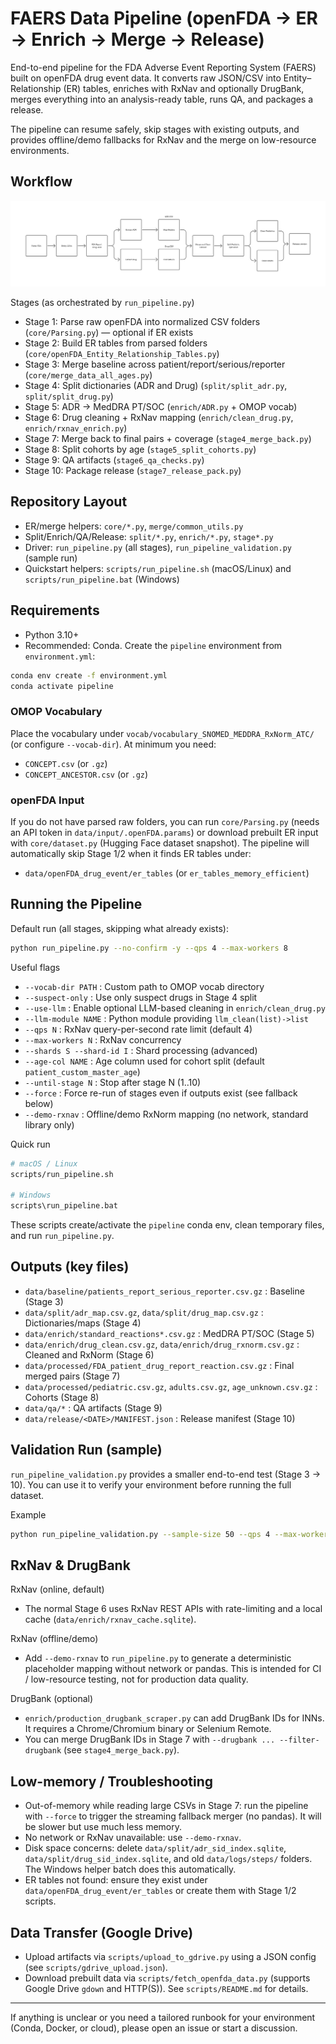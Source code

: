 # FAERS Data Pipeline (openFDA -> ER -> Enrich -> Merge -> Release)

End-to-end pipeline for the FDA Adverse Event Reporting System (FAERS) built on openFDA drug event data. It converts raw JSON/CSV into Entity–Relationship (ER) tables, enriches with RxNav and optionally DrugBank, merges everything into an analysis-ready table, runs QA, and packages a release.

The pipeline can resume safely, skip stages with existing outputs, and provides offline/demo fallbacks for RxNav and the merge on low-resource environments.

## Workflow
![Image](./merge/version_1.1.png)

Stages (as orchestrated by `run_pipeline.py`)
- Stage 1: Parse raw openFDA into normalized CSV folders (`core/Parsing.py`) — optional if ER exists
- Stage 2: Build ER tables from parsed folders (`core/openFDA_Entity_Relationship_Tables.py`)
- Stage 3: Merge baseline across patient/report/serious/reporter (`core/merge_data_all_ages.py`)
- Stage 4: Split dictionaries (ADR and Drug) (`split/split_adr.py`, `split/split_drug.py`)
- Stage 5: ADR -> MedDRA PT/SOC (`enrich/ADR.py` + OMOP vocab)
- Stage 6: Drug cleaning + RxNav mapping (`enrich/clean_drug.py`, `enrich/rxnav_enrich.py`)
- Stage 7: Merge back to final pairs + coverage (`stage4_merge_back.py`)
- Stage 8: Split cohorts by age (`stage5_split_cohorts.py`)
- Stage 9: QA artifacts (`stage6_qa_checks.py`)
- Stage 10: Package release (`stage7_release_pack.py`)

## Repository Layout
- ER/merge helpers: `core/*.py`, `merge/common_utils.py`
- Split/Enrich/QA/Release: `split/*.py`, `enrich/*.py`, `stage*.py`
- Driver: `run_pipeline.py` (all stages), `run_pipeline_validation.py` (sample run)
- Quickstart helpers: `scripts/run_pipeline.sh` (macOS/Linux) and `scripts/run_pipeline.bat` (Windows)

## Requirements
- Python 3.10+
- Recommended: Conda. Create the `pipeline` environment from `environment.yml`:

```bash
conda env create -f environment.yml
conda activate pipeline
```

### OMOP Vocabulary
Place the vocabulary under `vocab/vocabulary_SNOMED_MEDDRA_RxNorm_ATC/` (or configure `--vocab-dir`). At minimum you need:
- `CONCEPT.csv` (or `.gz`)
- `CONCEPT_ANCESTOR.csv` (or `.gz`)

### openFDA Input
If you do not have parsed raw folders, you can run `core/Parsing.py` (needs an API token in `data/input/.openFDA.params`) or download prebuilt ER input with `core/dataset.py` (Hugging Face dataset snapshot). The pipeline will automatically skip Stage 1/2 when it finds ER tables under:
- `data/openFDA_drug_event/er_tables` (or `er_tables_memory_efficient`)

## Running the Pipeline
Default run (all stages, skipping what already exists):
```bash
python run_pipeline.py --no-confirm -y --qps 4 --max-workers 8
```

Useful flags
- `--vocab-dir PATH`     : Custom path to OMOP vocab directory
- `--suspect-only`       : Use only suspect drugs in Stage 4 split
- `--use-llm`            : Enable optional LLM-based cleaning in `enrich/clean_drug.py`
- `--llm-module NAME`    : Python module providing `llm_clean(list)->list`
- `--qps N`              : RxNav query-per-second rate limit (default 4)
- `--max-workers N`      : RxNav concurrency
- `--shards S --shard-id I` : Shard processing (advanced)
- `--age-col NAME`       : Age column used for cohort split (default `patient_custom_master_age`)
- `--until-stage N`      : Stop after stage N (1..10)
- `--force`              : Force re-run of stages even if outputs exist (see fallback below)
- `--demo-rxnav`         : Offline/demo RxNorm mapping (no network, standard library only)

Quick run
```bash
# macOS / Linux
scripts/run_pipeline.sh

# Windows
scripts\run_pipeline.bat
```
These scripts create/activate the `pipeline` conda env, clean temporary files, and run `run_pipeline.py`.

## Outputs (key files)
- `data/baseline/patients_report_serious_reporter.csv.gz`        : Baseline (Stage 3)
- `data/split/adr_map.csv.gz`, `data/split/drug_map.csv.gz`      : Dictionaries/maps (Stage 4)
- `data/enrich/standard_reactions*.csv.gz`                        : MedDRA PT/SOC (Stage 5)
- `data/enrich/drug_clean.csv.gz`, `data/enrich/drug_rxnorm.csv.gz` : Cleaned and RxNorm (Stage 6)
- `data/processed/FDA_patient_drug_report_reaction.csv.gz`       : Final merged pairs (Stage 7)
- `data/processed/pediatric.csv.gz`, `adults.csv.gz`, `age_unknown.csv.gz` : Cohorts (Stage 8)
- `data/qa/*`                                                     : QA artifacts (Stage 9)
- `data/release/<DATE>/MANIFEST.json`                             : Release manifest (Stage 10)

## Validation Run (sample)
`run_pipeline_validation.py` provides a smaller end-to-end test (Stage 3 -> 10). You can use it to verify your environment before running the full dataset.

Example
```bash
python run_pipeline_validation.py --sample-size 50 --qps 4 --max-workers 8
```

## RxNav & DrugBank
RxNav (online, default)
- The normal Stage 6 uses RxNav REST APIs with rate-limiting and a local cache (`data/enrich/rxnav_cache.sqlite`).

RxNav (offline/demo)
- Add `--demo-rxnav` to `run_pipeline.py` to generate a deterministic placeholder mapping without network or pandas. This is intended for CI / low-resource testing, not for production data quality.

DrugBank (optional)
- `enrich/production_drugbank_scraper.py` can add DrugBank IDs for INNs. It requires a Chrome/Chromium binary or Selenium Remote.
- You can merge DrugBank IDs in Stage 7 with `--drugbank ... --filter-drugbank` (see `stage4_merge_back.py`).

## Low-memory / Troubleshooting
- Out-of-memory while reading large CSVs in Stage 7: run the pipeline with `--force` to trigger the streaming fallback merger (no pandas). It will be slower but use much less memory.
- No network or RxNav unavailable: use `--demo-rxnav`.
- Disk space concerns: delete `data/split/adr_sid_index.sqlite`, `data/split/drug_sid_index.sqlite`, and old `data/logs/steps/` folders. The Windows helper batch does this automatically.
- ER tables not found: ensure they exist under `data/openFDA_drug_event/er_tables` or create them with Stage 1/2 scripts.

## Data Transfer (Google Drive)
- Upload artifacts via `scripts/upload_to_gdrive.py` using a JSON config (see `scripts/gdrive_upload.json`).
- Download prebuilt data via `scripts/fetch_openfda_data.py` (supports Google Drive `gdown` and HTTP(S)). See `scripts/README.md` for details.

---
If anything is unclear or you need a tailored runbook for your environment (Conda, Docker, or cloud), please open an issue or start a discussion.
